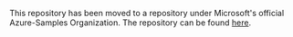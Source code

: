 This repository has been moved to a repository under Microsoft's official Azure-Samples Organization.  The repository can be found [here](https://github.com/Azure-Samples/azeventgrid-local-debug-aspnet-core-ngrok).
